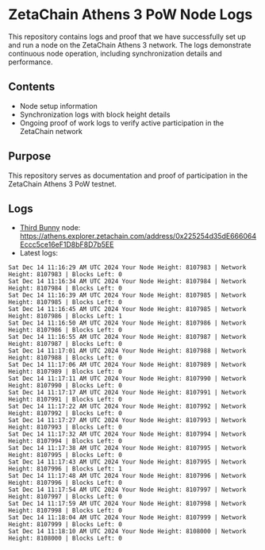 # ZetaChain Athens 3 PoW Node Logs
This repository contains logs and proof that we have successfully set up and run a node on the ZetaChain Athens 3 network. The logs demonstrate continuous node operation, including synchronization details and performance.

## Contents
- Node setup information
- Synchronization logs with block height details
- Ongoing proof of work logs to verify active participation in the ZetaChain network

## Purpose
This repository serves as documentation and proof of participation in the ZetaChain Athens 3 PoW testnet.

## Logs

- [Third Bunny](https://thirdbunny.xyz/) node: https://athens.explorer.zetachain.com/address/0x225254d35dE666064Eccc5ce16eF1D8bF8D7b5EE
- Latest logs:
```
Sat Dec 14 11:16:29 AM UTC 2024 Your Node Height: 8107983 | Network Height: 8107983 | Blocks Left: 0
Sat Dec 14 11:16:34 AM UTC 2024 Your Node Height: 8107984 | Network Height: 8107984 | Blocks Left: 0
Sat Dec 14 11:16:39 AM UTC 2024 Your Node Height: 8107985 | Network Height: 8107985 | Blocks Left: 0
Sat Dec 14 11:16:45 AM UTC 2024 Your Node Height: 8107985 | Network Height: 8107986 | Blocks Left: 1
Sat Dec 14 11:16:50 AM UTC 2024 Your Node Height: 8107986 | Network Height: 8107986 | Blocks Left: 0
Sat Dec 14 11:16:55 AM UTC 2024 Your Node Height: 8107987 | Network Height: 8107987 | Blocks Left: 0
Sat Dec 14 11:17:01 AM UTC 2024 Your Node Height: 8107988 | Network Height: 8107988 | Blocks Left: 0
Sat Dec 14 11:17:06 AM UTC 2024 Your Node Height: 8107989 | Network Height: 8107989 | Blocks Left: 0
Sat Dec 14 11:17:11 AM UTC 2024 Your Node Height: 8107990 | Network Height: 8107990 | Blocks Left: 0
Sat Dec 14 11:17:17 AM UTC 2024 Your Node Height: 8107991 | Network Height: 8107991 | Blocks Left: 0
Sat Dec 14 11:17:22 AM UTC 2024 Your Node Height: 8107992 | Network Height: 8107992 | Blocks Left: 0
Sat Dec 14 11:17:27 AM UTC 2024 Your Node Height: 8107993 | Network Height: 8107993 | Blocks Left: 0
Sat Dec 14 11:17:32 AM UTC 2024 Your Node Height: 8107994 | Network Height: 8107994 | Blocks Left: 0
Sat Dec 14 11:17:38 AM UTC 2024 Your Node Height: 8107995 | Network Height: 8107995 | Blocks Left: 0
Sat Dec 14 11:17:43 AM UTC 2024 Your Node Height: 8107995 | Network Height: 8107996 | Blocks Left: 1
Sat Dec 14 11:17:48 AM UTC 2024 Your Node Height: 8107996 | Network Height: 8107996 | Blocks Left: 0
Sat Dec 14 11:17:54 AM UTC 2024 Your Node Height: 8107997 | Network Height: 8107997 | Blocks Left: 0
Sat Dec 14 11:17:59 AM UTC 2024 Your Node Height: 8107998 | Network Height: 8107998 | Blocks Left: 0
Sat Dec 14 11:18:04 AM UTC 2024 Your Node Height: 8107999 | Network Height: 8107999 | Blocks Left: 0
Sat Dec 14 11:18:10 AM UTC 2024 Your Node Height: 8108000 | Network Height: 8108000 | Blocks Left: 0
```

